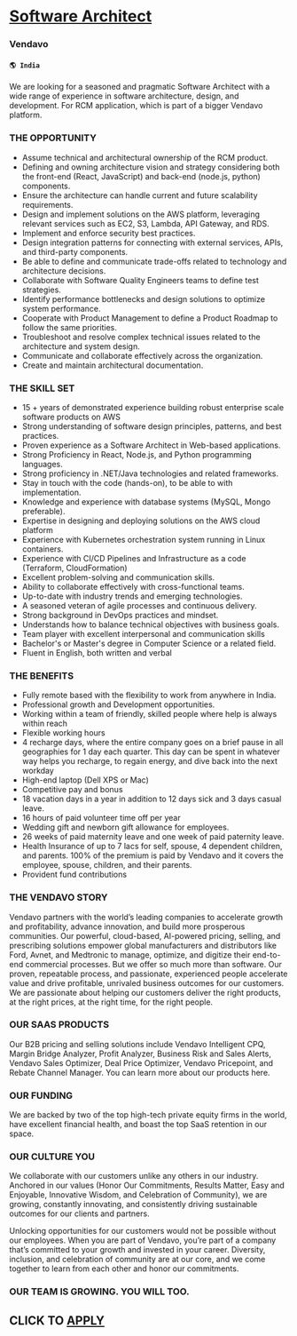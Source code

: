 # [Software Architect](https://www.remotewlb.com/apply/software-architect-80108)  
### Vendavo  
#### `🌎 India`  

We are looking for a seasoned and pragmatic Software Architect with a wide range of experience in software architecture, design, and development. For RCM application, which is part of a bigger Vendavo platform.

### THE OPPORTUNITY

  * Assume technical and architectural ownership of the RCM product.
  * Defining and owning architecture vision and strategy considering both the front-end (React, JavaScript) and back-end (node.js, python) components.
  * Ensure the architecture can handle current and future scalability requirements.
  * Design and implement solutions on the AWS platform, leveraging relevant services such as EC2, S3, Lambda, API Gateway, and RDS.
  * Implement and enforce security best practices.
  * Design integration patterns for connecting with external services, APIs, and third-party components.
  * Be able to define and communicate trade-offs related to technology and architecture decisions.
  * Collaborate with Software Quality Engineers teams to define test strategies.
  * Identify performance bottlenecks and design solutions to optimize system performance.
  * Cooperate with Product Management to define a Product Roadmap to follow the same priorities.
  * Troubleshoot and resolve complex technical issues related to the architecture and system design.
  * Communicate and collaborate effectively across the organization.
  * Create and maintain architectural documentation.

### THE SKILL SET

  * 15 + years of demonstrated experience building robust enterprise scale software products on AWS
  * Strong understanding of software design principles, patterns, and best practices.
  * Proven experience as a Software Architect in Web-based applications.
  * Strong Proficiency in React, Node.js, and Python programming languages.
  * Strong proficiency in .NET/Java technologies and related frameworks.
  * Stay in touch with the code (hands-on), to be able to with implementation.
  * Knowledge and experience with database systems (MySQL, Mongo preferable).
  * Expertise in designing and deploying solutions on the AWS cloud platform
  * Experience with Kubernetes orchestration system running in Linux containers.
  * Experience with CI/CD Pipelines and Infrastructure as a code (Terraform, CloudFormation)
  * Excellent problem-solving and communication skills.
  * Ability to collaborate effectively with cross-functional teams.
  * Up-to-date with industry trends and emerging technologies.
  * A seasoned veteran of agile processes and continuous delivery.
  * Strong background in DevOps practices and mindset.
  * Understands how to balance technical objectives with business goals.
  * Team player with excellent interpersonal and communication skills
  * Bachelor's or Master's degree in Computer Science or a related field.
  * Fluent in English, both written and verbal

### THE BENEFITS

  * Fully remote based with the flexibility to work from anywhere in India.
  * Professional growth and Development opportunities.
  * Working within a team of friendly, skilled people where help is always within reach
  * Flexible working hours
  * 4 recharge days, where the entire company goes on a brief pause in all geographies for 1 day each quarter. This day can be spent in whatever way helps you recharge, to regain energy, and dive back into the next workday
  * High-end laptop (Dell XPS or Mac)
  * Competitive pay and bonus
  * 18 vacation days in a year in addition to 12 days sick and 3 days casual leave.
  * 16 hours of paid volunteer time off per year
  * Wedding gift and newborn gift allowance for employees.
  * 26 weeks of paid maternity leave and one week of paid paternity leave.
  * Health Insurance of up to 7 lacs for self, spouse, 4 dependent children, and parents. 100% of the premium is paid by Vendavo and it covers the employee, spouse, children, and their parents.
  * Provident fund contributions

### THE VENDAVO STORY

Vendavo partners with the world’s leading companies to accelerate growth and profitability, advance innovation, and build more prosperous communities. Our powerful, cloud-based, AI-powered pricing, selling, and prescribing solutions empower global manufacturers and distributors like Ford, Avnet, and Medtronic to manage, optimize, and digitize their end-to-end commercial processes. But we offer so much more than software. Our proven, repeatable process, and passionate, experienced people accelerate value and drive profitable, unrivaled business outcomes for our customers. We are passionate about helping our customers deliver the right products, at the right prices, at the right time, for the right people.

### OUR SAAS PRODUCTS

Our B2B pricing and selling solutions include Vendavo Intelligent CPQ, Margin Bridge Analyzer, Profit Analyzer, Business Risk and Sales Alerts, Vendavo Sales Optimizer, Deal Price Optimizer, Vendavo Pricepoint, and Rebate Channel Manager. You can learn more about our products here.

### OUR FUNDING

We are backed by two of the top high-tech private equity firms in the world, have excellent financial health, and boast the top SaaS retention in our space.

### OUR CULTURE YOU

We collaborate with our customers unlike any others in our industry. Anchored in our values (Honor Our Commitments, Results Matter, Easy and Enjoyable, Innovative Wisdom, and Celebration of Community), we are growing, constantly innovating, and consistently driving sustainable outcomes for our clients and partners.

Unlocking opportunities for our customers would not be possible without our employees. When you are part of Vendavo, you’re part of a company that’s committed to your growth and invested in your career. Diversity, inclusion, and celebration of community are at our core, and we come together to learn from each other and honor our commitments.

### OUR TEAM IS GROWING. YOU WILL TOO.

  
## CLICK TO [APPLY](https://www.remotewlb.com/apply/software-architect-80108)

